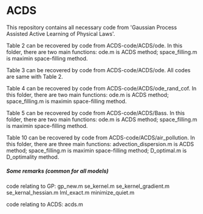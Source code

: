 # ACDS
This repository contains all necessary code from 'Gaussian Process Assisted Active Learning of Physical Laws'.

Table 2 can be recovered by code from ACDS-code/ACDS/ode.
In this folder, there are two main functions:
              ode.m is ACDS method;
              space_filling.m is maximin space-filling method.

Table 3 can be recovered by code from ACDS-code/ACDS/ode. All codes are same with Table 2.

Table 4 can be recovered by code from ACDS-code/ACDS/ode_rand_cof.
In this folder, there are two main functions:
              ode.m is ACDS method;
              space_filling.m is maximin space-filling method.
             
Table 5 can be recovered by code from ACDS-code/ACDS/Bass.
In this folder, there are two main functions:
              ode.m is ACDS method;
              space_filling.m is maximin space-filling method.       
              
Table 10 can be recovered by code from ACDS-code/ACDS/air_pollution.
In this folder, there are three main functions:
              advection_dispersion.m is ACDS method;
              space_filling.m is maximin space-filling method;
              D_optimal.m is D_optimality method.
              
              
##### Some remarks (common for all models)
code relating to GP: gp_new.m 
                     se_kernel.m
                     se_kernel_gradient.m
                     se_kernal_hessian.m
                     lml_exact.m
                     minimize_quiet.m

code relating to ACDS: acds.m
